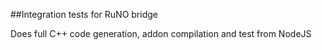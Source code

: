 ##Integration tests for RuNO bridge

Does full C++ code generation, addon compilation and test from NodeJS
